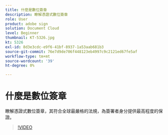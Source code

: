 ```yaml
---
title: 什麼是數位簽章
description: 瞭解憑證式數位簽章
role: User
product: adobe sign
solution: Document Cloud
level: Beginner
thumbnail: KT-5326.jpg
kt: 5326
exl-id: 8d3e3cdc-e9f6-41bf-8937-1a53aab681b3
source-git-commit: 76e7d9de706f448123eb4997c9c2121ed67fe5af
workflow-type: tm+mt
source-wordcount: '39'
ht-degree: 0%

---
```


# 什麼是數位簽章

瞭解憑證式數位簽章，其符合全球最嚴格的法規，為簽署者身分提供最高程度的保證。

>[!VIDEO](https://video.tv.adobe.com/v/337130?hidetitle=true)

